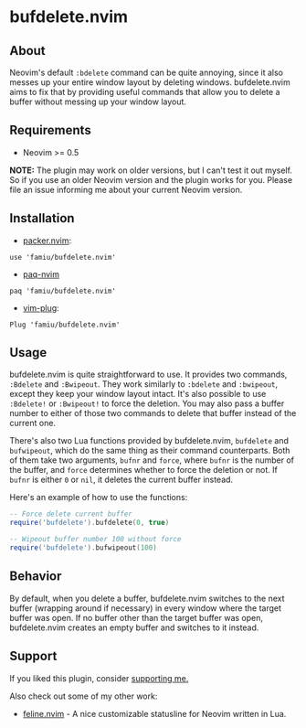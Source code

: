 # bufdelete.nvim
## About
Neovim's default `:bdelete` command can be quite annoying, since it also messes up your entire window layout by deleting windows. bufdelete.nvim aims to fix that by providing useful commands that allow you to delete a buffer without messing up your window layout.

## Requirements
* Neovim >= 0.5

**NOTE:** The plugin may work on older versions, but I can't test it out myself. So if you use an older Neovim version and the plugin works for you. Please file an issue informing me about your current Neovim version.

## Installation
* [packer.nvim](https://github.com/wbthomason/packer.nvim/):
```
use 'famiu/bufdelete.nvim'
```

* [paq-nvim](https://github.com/savq/paq-nvim/)
```
paq 'famiu/bufdelete.nvim'
```

* [vim-plug](https://github.com/junegunn/vim-plug/):
```
Plug 'famiu/bufdelete.nvim'
```

## Usage
bufdelete.nvim is quite straightforward to use. It provides two commands, `:Bdelete` and `:Bwipeout`. They work similarly to `:bdelete` and `:bwipeout`, except they keep your window layout intact. It's also possible to use `:Bdelete!` or `:Bwipeout!` to force the deletion. You may also pass a buffer number to either of those two commands to delete that buffer instead of the current one.

There's also two Lua functions provided by bufdelete.nvim, `bufdelete` and `bufwipeout`, which do the same thing as their command counterparts. Both of them take two arguments, `bufnr` and `force`, where `bufnr` is the number of the buffer, and `force` determines whether to force the deletion or not. If `bufnr` is either `0` or `nil`, it deletes the current buffer instead.

Here's an example of how to use the functions:
```lua
-- Force delete current buffer
require('bufdelete').bufdelete(0, true)

-- Wipeout buffer number 100 without force
require('bufdelete').bufwipeout(100)
```

## Behavior
By default, when you delete a buffer, bufdelete.nvim switches to the next buffer (wrapping around if necessary) in every window where the target buffer was open. If no buffer other than the target buffer was open, bufdelete.nvim creates an empty buffer and switches to it instead.

## Support

If you liked this plugin, consider [supporting me.](https://www.buymeacoffee.com/famiuhaque)

Also check out some of my other work:

- [feline.nvim](https://github.com/famiu/feline.nvim) - A nice customizable statusline for Neovim written in Lua.
